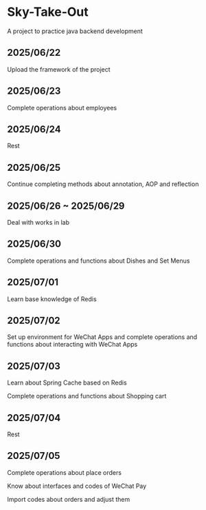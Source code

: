 # Sky-Take-Out

A project to practice java backend development

## 2025/06/22

Upload the framework of the project

## 2025/06/23

Complete operations about employees

## 2025/06/24

Rest

## 2025/06/25

Continue completing methods about annotation, AOP and reflection

## 2025/06/26 ~ 2025/06/29

Deal with works in lab

## 2025/06/30

Complete operations and functions about Dishes and Set Menus

## 2025/07/01

Learn base knowledge of Redis

## 2025/07/02

Set up environment for WeChat Apps and complete operations and functions about interacting with WeChat Apps

## 2025/07/03

Learn about Spring Cache based on Redis

Complete operations and functions about Shopping cart

## 2025/07/04

Rest

## 2025/07/05

Complete operations about place orders

Know about interfaces and codes of WeChat Pay

Import codes about orders and adjust them